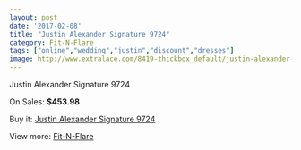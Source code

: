 ```yaml
---
layout: post
date: '2017-02-08'
title: "Justin Alexander Signature 9724"
category: Fit-N-Flare
tags: ["online","wedding","justin","discount","dresses"]
image: http://www.extralace.com/8419-thickbox_default/justin-alexander-signature-9724.jpg
---
```

Justin Alexander Signature 9724

On Sales: **$453.98**
<a href="https://www.extralace.com/fit-n-flare/3995-justin-alexander-signature-9724.html"><amp-img layout="responsive" width="600" height="600" src="//www.extralace.com/8419-thickbox_default/justin-alexander-signature-9724.jpg" alt="Justin Alexander Signature 9724 0" /></a>
<a href="https://www.extralace.com/fit-n-flare/3995-justin-alexander-signature-9724.html"><amp-img layout="responsive" width="600" height="600" src="//www.extralace.com/8422-thickbox_default/justin-alexander-signature-9724.jpg" alt="Justin Alexander Signature 9724 1" /></a>
<a href="https://www.extralace.com/fit-n-flare/3995-justin-alexander-signature-9724.html"><amp-img layout="responsive" width="600" height="600" src="//www.extralace.com/8421-thickbox_default/justin-alexander-signature-9724.jpg" alt="Justin Alexander Signature 9724 2" /></a>
<a href="https://www.extralace.com/fit-n-flare/3995-justin-alexander-signature-9724.html"><amp-img layout="responsive" width="600" height="600" src="//www.extralace.com/8420-thickbox_default/justin-alexander-signature-9724.jpg" alt="Justin Alexander Signature 9724 3" /></a>

Buy it: [Justin Alexander Signature 9724](https://www.extralace.com/fit-n-flare/3995-justin-alexander-signature-9724.html "Justin Alexander Signature 9724")

View more: [Fit-N-Flare](https://www.extralace.com/4-fit-n-flare "Fit-N-Flare")